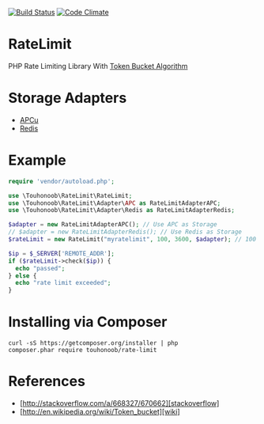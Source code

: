 [![Build Status](https://travis-ci.org/touhonoob/RateLimit.svg)](https://travis-ci.org/touhonoob/RateLimit/)
[![Code Climate](https://codeclimate.com/github/touhonoob/RateLimit/badges/gpa.svg)](https://codeclimate.com/github/touhonoob/RateLimit)
# RateLimit
PHP Rate Limiting Library With [Token Bucket Algorithm][wiki]

# Storage Adapters
- [APCu](https://pecl.php.net/package/APCu)
- [Redis](https://pecl.php.net/package/redis)

# Example
````php
require 'vendor/autoload.php';

use \Touhonoob\RateLimit\RateLimit;
use \Touhonoob\RateLimit\Adapter\APC as RateLimitAdapterAPC;
use \Touhonoob\RateLimit\Adapter\Redis as RateLimitAdapterRedis;

$adapter = new RateLimitAdapterAPC(); // Use APC as Storage
// $adapter = new RateLimitAdapterRedis(); // Use Redis as Storage
$rateLimit = new RateLimit("myratelimit", 100, 3600, $adapter); // 100 Requests / Hour

$ip = $_SERVER['REMOTE_ADDR'];
if ($rateLimit->check($ip)) {
  echo "passed";
} else {
  echo "rate limit exceeded";
}
````

# Installing via Composer
````shell
curl -sS https://getcomposer.org/installer | php
composer.phar require touhonoob/rate-limit
````

# References
- [http://stackoverflow.com/a/668327/670662][stackoverflow]
- [http://en.wikipedia.org/wiki/Token_bucket][wiki]

[stackoverflow]: http://stackoverflow.com/a/668327/670662
[wiki]: http://en.wikipedia.org/wiki/Token_bucket
